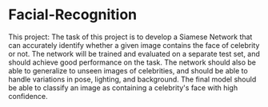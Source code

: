 # Facial-Recognition

This project:
The task of this project is to develop a Siamese Network that can accurately identify whether a given image contains the face of celebrity or not. The network will be trained and evaluated on a separate test set, and should achieve good performance on the task. The network should also be able to generalize to unseen images of celebrities, and should be able to handle variations in pose, lighting, and background. The final model should be able to classify an image as containing a celebrity's face with high confidence.
